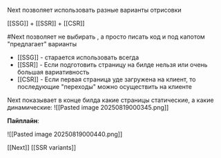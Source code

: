 Next позволяет использовать разные варианты отрисовки

[[SSG]] + [[SSR]] + [[CSR]]

#Next позволяет не выбирать , а просто писать код и под капотом "предлагает" варианты 

- [[SSG]] - старается использовать всегда
- [[SSR]] - Если подготовить страницу на билде нельзя или очень большая вариативность
- [[CSR]] - Если первая страница уде загружена на клиент, то последующие "переходы" можно осуществить на клиенте

Next показывает в конце билда какие страницы статические, а какие динамические:
![[Pasted image 20250819000345.png]]

**Пайплайн**:

![[Pasted image 20250819000440.png]]

[[Next]] [[SSR variants]]